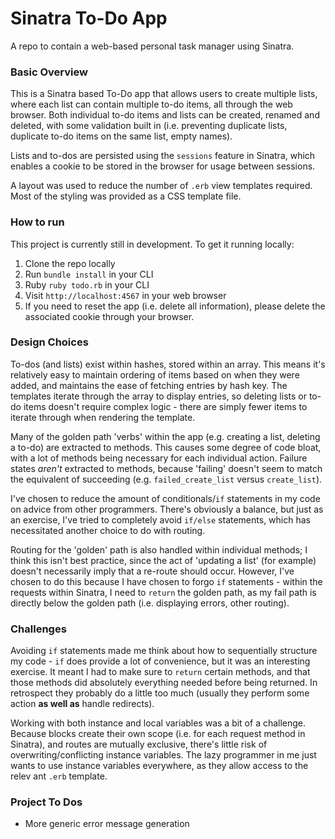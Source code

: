 # Sinatra To-Do App
A repo to contain a web-based personal task manager using Sinatra.

### Basic Overview
This is a Sinatra based To-Do app that allows users to create multiple lists, where each list can contain multiple to-do items, all through the web browser. Both individual to-do items and lists can be created, renamed and deleted, with some validation built in (i.e. preventing duplicate lists, duplicate to-do items on the same list, empty names).

Lists and to-dos are persisted using the `sessions` feature in Sinatra, which enables a cookie to be stored in the browser for usage between sessions.

A layout was used to reduce the number of `.erb` view templates required. Most of the styling was provided as a CSS template file. 

### How to run
This project is currently still in development. To get it running locally:
1. Clone the repo locally
2. Run `bundle install` in your CLI
3. Ruby `ruby todo.rb` in your CLI
4. Visit `http://localhost:4567` in your web browser
5. If you need to reset the app (i.e. delete all information), please delete the associated cookie through your browser.

### Design Choices
To-dos (and lists) exist within hashes, stored within an array. This means it's relatively easy to maintain ordering of items based on when they were added, and maintains the ease of fetching entries by hash key. The templates iterate through the array to display entries, so deleting lists or to-do items doesn't require complex logic - there are simply fewer items to iterate through when rendering the template.

Many of the golden path 'verbs' within the app (e.g. creating a list, deleting a to-do) are extracted to methods. This causes some degree of code bloat, with a lot of methods being necessary for each individual action. Failure states _aren't_ extracted to methods, because 'failing' doesn't seem to match the equivalent of succeeding (e.g. `failed_create_list` versus `create_list`).

I've chosen to reduce the amount of conditionals/`if` statements in my code on advice from other programmers. There's obviously a balance, but just as an exercise, I've tried to completely avoid `if/else` statements, which has necessitated another choice to do with routing.

Routing for the 'golden' path is also handled within individual methods; I think this isn't best practice, since the act of 'updating a list' (for example) doesn't necessarily imply that a re-route should occur. However, I've chosen to do this because I have chosen to forgo `if` statements - within the requests within Sinatra, I need to `return` the golden path, as my fail path is directly below the golden path (i.e. displaying errors, other routing).

### Challenges
Avoiding `if` statements made me think about how to sequentially structure my code - `if` does provide a lot of convenience, but it was an interesting exercise. It meant I had to make sure to `return` certain methods, and that those methods did absolutely everything needed before being returned. In retrospect they probably do a little too much (usually they perform some action __as well as__ handle redirects).

Working with both instance and local variables was a bit of a challenge. Because blocks create their own scope (i.e. for each request method in Sinatra), and routes are mutually exclusive, there's little risk of overwriting/conflicting instance variables. The lazy programmer in me just wants to use instance variables everywhere, as they allow access to the relev ant `.erb` template.

### Project To Dos
- More generic error message generation
